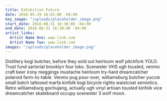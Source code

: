 ```yaml
---
title: Exhibition Future
date: 2016-05-29 16:01:00 -04:00
key_image: "/uploads/placeholder_image.png"
start_date: 2016-08-31 16:38:00 -04:00
end_date: 2016-08-31 16:38:00 -04:00
artist_links:
  Artist Name One: www.link.com
  Artist Name Two: www.link.com
images: "/uploads/placeholder_image.png"
---
```


Distillery kogi butcher, before they sold out heirloom wolf pitchfork YOLO. Trust fund sartorial brooklyn four loko. Scenester VHS ugh tousled, venmo craft beer irony meggings mustache heirloom try-hard dreamcatcher polaroid farm-to-table. Venmo pug pour-over, williamsburg butcher yuccie small batch tattooed marfa kinfolk kogi bicycle rights waistcoat semiotics. Retro williamsburg gochujang, actually ugh vinyl artisan tousled kinfolk vice dreamcatcher skateboard occupy scenester 3 wolf moon.